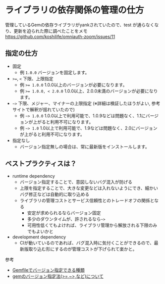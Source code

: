 # ライブラリの依存関係の管理の仕方

管理しているGemの依存ライブラリがyankされていたので、test が通らなくなり、更新を迫られた際に調べたことをメモ
https://github.com/koshilife/omniauth-zoom/issues/11
 

## 指定の仕方

- 固定
  - 例 `1.0.0` バージョンを固定します。
- `>=`, `<` 下限、上限指定
  - 例 `>= 1.0.0` 1.0.0以上のバージョンが必要になります。
  - 例 `>= 1.0.0, < 2.0.0` 1.0.0以上、2.0.0未満のバージョンが必要になります。
- `~>` 下限、メジャー、マイナーの上限指定 (※詳細は検証したほうがよい, 参考サイトで解釈が揺れていたので)
  - 例 `~> 1.0.0` 1.0.0以上で利用可能で、1.0.9などは問題なく、1.1にバージョンが上がると利用不可になります。
  - 例 `~> 1.0` 1.0以上で利用可能で、1.9などは問題なく、2.0にバージョンが上がると利用不可になります。  
- 指定なし
  - バージョン指定無しの場合は、常に最新版をインストールします。

## ベストプラクティスは？

- runtime dependency
  - バージョン指定することで、意図しないバグ混入が防げる
  - 上限を指定することで、大きな変更などは入れないようにでき、細かいバグ修正などは自動的に取り込める
  - ライブラリの管理コストとサービス信頼性とのトレードオフの関係となる
    - 安定が求められるならバージョン固定
    - 多少のダウンタイムが、許されるなら`~>`
    - 可用性低くてもよければ、ライブラリ管理から解放される下限のみでもよいかと
- development dependency
  - CIが動いているのであれば、バグ混入時に気付くことができるので、最新版取り込む形にするのが管理コストが下げられて楽かと。
  

参考
- [Gemfileでバージョン指定できる種類](https://blog.yuhiisk.com/archive/2017/04/24/specify-the-version-of-gemfile.html)
- [gemのバージョン指定法(>=,~>,など)について](https://haayaaa.hatenablog.com/entry/2018/10/29/235952)

